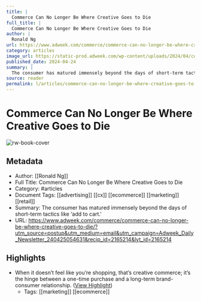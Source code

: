 ```yaml
---
title: |
  Commerce Can No Longer Be Where Creative Goes to Die
full_title: |
  Commerce Can No Longer Be Where Creative Goes to Die
author: |
  Ronald Ng
url: https://www.adweek.com/commerce/commerce-can-no-longer-be-where-creative-goes-to-die/?utm_source=postup&utm_medium=email&utm_campaign=Adweek_Daily_Newsletter_240425054631&recip_id=2165214&lyt_id=2165214
category: articles
image_url: https://static-prod.adweek.com/wp-content/uploads/2024/04/commerce-creativity-2024-600x315.jpg
published_date: 2024-04-24
summary: |
  The consumer has matured immensely beyond the days of short-term tactics like ‘add to cart.'
source: reader
permalink: l/articles/commerce-can-no-longer-be-where-creative-goes-to-die
---
```

# Commerce Can No Longer Be Where Creative Goes to Die

![rw-book-cover](https://static-prod.adweek.com/wp-content/uploads/2024/04/commerce-creativity-2024-600x315.jpg)

## Metadata
- Author: [[Ronald Ng]]
- Full Title: Commerce Can No Longer Be Where Creative Goes to Die
- Category: #articles
- Document Tags: [[advertising]] [[cx]] [[ecommerce]] [[marketing]] [[retail]] 
- Summary: The consumer has matured immensely beyond the days of short-term tactics like ‘add to cart.'
- URL: https://www.adweek.com/commerce/commerce-can-no-longer-be-where-creative-goes-to-die/?utm_source=postup&utm_medium=email&utm_campaign=Adweek_Daily_Newsletter_240425054631&recip_id=2165214&lyt_id=2165214

## Highlights
- When it doesn’t feel like you’re shopping, that’s creative commerce; it’s the hinge between a one-time purchase and a long-term brand-consumer relationship. ([View Highlight](https://read.readwise.io/read/01hz22wqz0rnq9wbmsh69k7d9f))
    - Tags: [[marketing]] [[ecommerce]] 


